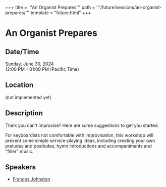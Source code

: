 +++
title = '''An Organist Prepares'''
path = '''/future/sessions/an-organist-prepares/'''
template = "future.html"
+++

<h1>An Organist Prepares</h1>
<h2>Date/Time</h2>
<p>Sunday, June 30, 2024<br>
12:00 PM – 01:00 PM (Pacific Time)</p>
<h2>Location</h2>
(not implemented yet)
<h2>Description</h2>
Think you can't improvise? Here are some suggestions to get you started.

For keyboardists not comfortable with improvisation, this workshop will present some simple service-playing ideas, including creating your own preludes and postludes, hymn introductions and accompaniments and "filler" music.
<h2>Speakers</h2>
<ul><li><a href="/future/speakers/frances-johnston/">Frances Johnston</a></li>

